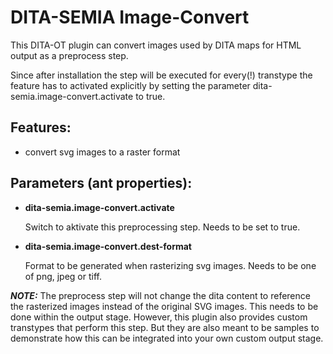 # DITA-SEMIA Image-Convert
This DITA-OT plugin can convert images used by DITA maps for HTML output as a preprocess step.

Since after installation the step will be executed for every(!) transtype the feature has to activated explicitly by setting the parameter dita-semia.image-convert.activate to true.

## Features:
- convert svg images to a raster format


## Parameters (ant properties):
- **dita-semia.image-convert.activate**

  Switch to aktivate this preprocessing step. Needs to be set to true.

- **dita-semia.image-convert.dest-format**

  Format to be generated when rasterizing svg images. Needs to be one of png, jpeg or tiff.


***NOTE:*** The preprocess step will not change the dita content to reference the rasterized images instead of the original SVG images. This needs to be done within the output stage. However, this plugin also provides custom transtypes that perform this step. But they are also meant to be samples to demonstrate how this can be integrated into your own custom output stage.
